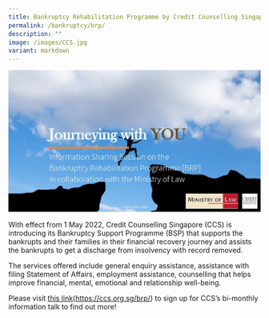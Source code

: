 ```yaml
---
title: Bankruptcy Rehabilitation Programme by Credit Counselling Singapore (CCS)
permalink: /bankruptcy/brp/
description: ""
image: /images/CCS.jpg
variant: markdown
---
```

<div class="image">
 <img src="/images/CCS.jpg">
</div>

With effect from 1 May 2022, Credit Counselling Singapore (CCS) is introducing its Bankruptcy Support Programme (BSP) that supports the bankrupts and their families in their financial recovery journey and assists the bankrupts to get a discharge from insolvency with record removed. <br>

The services offered include general enquiry assistance, assistance with filing Statement of Affairs, employment assistance, counselling that helps improve financial, mental, emotional and relationship well-being. 

Please visit [this link](https://ccs.org.sg/bsp/)(https://ccs.org.sg/brp/) to sign up for CCS’s bi-monthly information talk to find out more! <br>